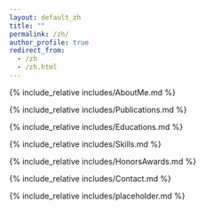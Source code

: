 ```yaml
---
layout: default_zh
title: ""
permalink: /zh/
author_profile: true
redirect_from:
  - /zh
  - /zh.html
---
```






<span class='anchor' id='about-me-zh'></span>

{% include_relative includes/AboutMe.md %}

{% include_relative includes/Publications.md %}

{% include_relative includes/Educations.md %}

{% include_relative includes/Skills.md %}

{% include_relative includes/HonorsAwards.md %}

{% include_relative includes/Contact.md %}

{% include_relative includes/placeholder.md %}



